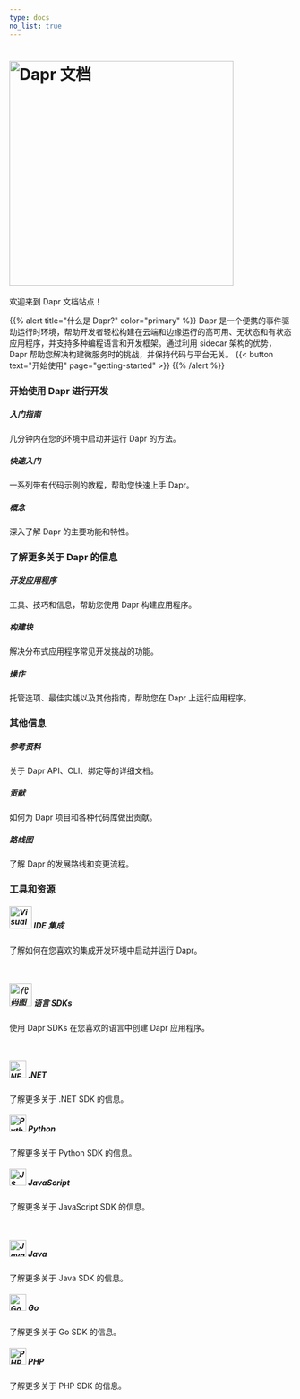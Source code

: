 ```yaml
---
type: docs
no_list: true
---
```

# <img src="/images/home-title.png" alt="Dapr 文档" width=400>

欢迎来到 Dapr 文档站点！

{{% alert title="什么是 Dapr?" color="primary" %}}
Dapr 是一个便携的事件驱动运行时环境，帮助开发者轻松构建在云端和边缘运行的高可用、无状态和有状态应用程序，并支持多种编程语言和开发框架。通过利用 sidecar 架构的优势，Dapr 帮助您解决构建微服务时的挑战，并保持代码与平台无关。
{{< button text="开始使用" page="getting-started" >}}
{{% /alert %}}

### 开始使用 Dapr 进行开发

<div class="card-deck">
  <div class="card">
    <div class="card-body">
      <h5 class="card-title"><b>入门指南</b></h5>
      <p class="card-text">几分钟内在您的环境中启动并运行 Dapr 的方法。</p>
      <a href="{{< ref getting-started >}}" class="stretched-link"></a>
    </div>
  </div>
  <div class="card">
    <div class="card-body">
      <h5 class="card-title"><b>快速入门</b></h5>
      <p class="card-text">一系列带有代码示例的教程，帮助您快速上手 Dapr。</p>
      <a href="{{< ref quickstarts >}}" class="stretched-link"></a>
    </div>
  </div>
  <div class="card">
    <div class="card-body">
      <h5 class="card-title"><b>概念</b></h5>
      <p class="card-text">深入了解 Dapr 的主要功能和特性。</p>
      <a href="{{< ref concepts >}}" class="stretched-link"></a>
    </div>
  </div>
</div>

### 了解更多关于 Dapr 的信息

<div class="card-deck">
  <div class="card">
    <div class="card-body">
      <h5 class="card-title"><b>开发应用程序</b></h5>
      <p class="card-text">工具、技巧和信息，帮助您使用 Dapr 构建应用程序。</p>
      <a href="{{< ref developing-applications >}}" class="stretched-link"></a>
    </div>
  </div>
  <div class="card">
    <div class="card-body">
      <h5 class="card-title"><b>构建块</b></h5>
      <p class="card-text">解决分布式应用程序常见开发挑战的功能。</p>
      <a href="{{< ref building-blocks-concept >}}" class="stretched-link"></a>
    </div>
  </div>
  <div class="card">
    <div class="card-body">
      <h5 class="card-title"><b>操作</b></h5>
      <p class="card-text">托管选项、最佳实践以及其他指南，帮助您在 Dapr 上运行应用程序。</p>
      <a href="{{< ref operations >}}" class="stretched-link"></a>
    </div>
  </div>
</div>

### 其他信息

<div class="card-deck">
  <div class="card">
    <div class="card-body">
      <h5 class="card-title"><b>参考资料</b></h5>
      <p class="card-text">关于 Dapr API、CLI、绑定等的详细文档。</p>
      <a href="{{< ref reference >}}" class="stretched-link"></a>
    </div>
  </div>
  <div class="card">
    <div class="card-body">
      <h5 class="card-title"><b>贡献</b></h5>
      <p class="card-text">如何为 Dapr 项目和各种代码库做出贡献。</p>
      <a href="{{< ref contributing >}}" class="stretched-link"></a>
    </div>
  </div>
  <div class="card">
    <div class="card-body">
      <h5 class="card-title"><b>路线图</b></h5>
      <p class="card-text">了解 Dapr 的发展路线和变更流程。</p>
      <a href="{{< ref roadmap.md >}}" class="stretched-link"></a>
    </div>
  </div>
</div>

### 工具和资源

<div class="card-deck">
  <div class="card">
    <div class="card-body">
      <h5 class="card-title">
        <img src="/images/homepage/vscode.svg" alt="Visual studio code 图标" width=40>
        <b>IDE 集成</b>
      </h5>
      <p class="card-text">
        了解如何在您喜欢的集成开发环境中启动并运行 Dapr。
      </p>
      <a href="{{< ref ides >}}" class="stretched-link"></a>
    </div>
  </div>
</div>
<br>
<div class="card-deck">
<div class="card">
    <div class="card-body">
      <h5 class="card-title">
        <img src="/images/homepage/code.svg" alt="代码图标" width=40>
        <b>语言 SDKs</b>
      </h5>
      <p class="card-text">
        使用 Dapr SDKs 在您喜欢的语言中创建 Dapr 应用程序。
      </p>
      <a href="{{< ref sdks >}}" class="stretched-link"></a>
    </div>
  </div>
</div>
<br>
<div class="card-deck">
  <div class="card">
    <div class="card-body">
      <h5 class="card-title">
        <img src="/images/homepage/dotnet.png" alt=".NET 标志" width=30>
        <b>.NET</b>
      </h5>
      <p class="card-text">
        了解更多关于 .NET SDK 的信息。
      </p>
      <a href="{{< ref dotnet >}}" class="stretched-link"></a>
    </div>
  </div>
  <div class="card">
    <div class="card-body">
      <h5 class="card-title">
        <img src="/images/homepage/python.png" alt="Python 标志" width=30>
        <b>Python</b>
      </h5>
      <p class="card-text">
        了解更多关于 Python SDK 的信息。
      </p>
      <a href="{{< ref python >}}" class="stretched-link"></a>
    </div>
  </div>
  <div class="card">
    <div class="card-body">
      <h5 class="card-title">
        <img src="/images/homepage/javascript.png" alt="JS 标志" width=30>
        <b>JavaScript</b>
      </h5>
      <p class="card-text">
        了解更多关于 JavaScript SDK 的信息。
      </p>
      <a href="{{< ref js >}}" class="stretched-link"></a>
    </div>
  </div>
</div>
<br>
<div class="card-deck">
<div class="card">
    <div class="card-body">
      <h5 class="card-title">
        <img src="/images/homepage/javalang.png" alt="Java 标志" width=30>
        <b>Java</b>
      </h5>
      <p class="card-text">
        了解更多关于 Java SDK 的信息。
      </p>
      <a href="{{< ref java >}}" class="stretched-link"></a>
    </div>
  </div>
  <div class="card">
    <div class="card-body">
      <h5 class="card-title">
        <img src="/images/homepage/golang.svg" alt="Go 标志" width=30>
        <b>Go</b>
      </h5>
      <p class="card-text">
        了解更多关于 Go SDK 的信息。
      </p>
      <a href="{{< ref go >}}" class="stretched-link"></a>
    </div>
  </div>
  <div class="card">
    <div class="card-body">
      <h5 class="card-title">
        <img src="/images/homepage/php.png" alt="PHP 标志" width=30>
        <b>PHP</b>
      </h5>
      <p class="card-text">
        了解更多关于 PHP SDK 的信息。
      </p>
      <a href="{{< ref php >}}" class="stretched-link"></a>
    </div>
  </div>
</div>